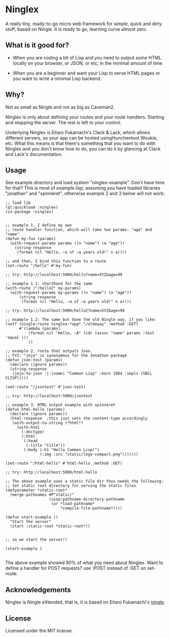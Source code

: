 # Ninglex

A really tiny, ready-to-go micro web framework for simple, quick and dirty stuff, based on Ningle. 
It is ready to go, learning curve almost zero. 

## What is it good for?

* When you are coding a bit of Lisp and you need to output some HTML locally on your browser, or JSON, or etc, in the minimal amount of time

* When you are a beginner and want your Lisp to serve HTML pages or you want to write a minimal Lisp backend.

## Why?
Not as small as Ningle and not as big as Caveman2. 

Ninglex is only about defining your routes and your route handlers. Starting and stopping the server. The rest is left to your control.

Underlying Ninglex is Eitaro Fukamachi's Clack & Lack, which allows different servers, so your app can be hosted usingHunchentoot Wookie, etc. What this means is that there's something that you want to do with Ninglex and you don't know how to do, you can do it by glancing at Clack and Lack's documentation. 

## Usage

See example directory and load system "ninglex-example". Don't have time for that? This is most of *example.lisp*, assuming you have loaded libraries "jonathan" and "spinneret", otherwise example 2 and 3 below will not work:

```common-lisp
;; load lib
(ql:quickload :ninglex)
(in-package :ninglex)


;; example 1. I define my own 
;; route handler function, which will take two params: "age" and "name"
(defun my-fun (params)
  (with-request-params params ((n "name") (a "age"))
    (string-response
     (format nil "Hello, ~a of ~a years old!" n a))))

;; and then, I bind this function to a route 
(set-route "/hello" #'my-fun)

;; try: http://localhost:5000/hello?name=XYZ&age=99

;; example 1.1: shorthand for the same
(with-route ("/hello2" my-params)
  (with-request-params my-params ((n "name") (a "age"))
      (string-response
       (format nil "Hello, ~a of ~a years old!" n a))))

;; try: http://localhost:5000/hello2?name=XYZ&age=99

;; example 1.2: The same but done the old Ningle way, if you like:
(setf (ningle:route ninglex:*app* "/oldeway" :method :GET)
      #'(lambda (params)          
          (format nil "Hello, ~A" (cdr (assoc "name" params :test 'equal )))
          ))

;; example 2. route that outputs Json.
;; FYI: "jojo" is synonymous for the Jonathan package
(defun json-test (params)
  (declare (ignore params))
  (string-response
   (jojo:to-json '(:|name| "Common Lisp" :born 1984 :impls (SBCL CLISP)))))

(set-route "/jsontest" #'json-test)

;; try: http://localhost:5000/jsontest

;; example 3. HTML output example with spinneret
(defun html-hello (params)
  (declare (ignore params))
  (html-response  ;this just sets the content-type accordingly
   (with-output-to-string (*html*)
     (with-html
       (:doctype)
       (:html
        (:head
         (:title "title"))
        (:body (:h1 "Hello Common Lisp!")
               (:img :src "static/logo-compact.png")))))))

(set-route "/html-hello" #'html-hello :method :GET)

;; try: http://localhost:5000/html-hello

;; The above example uses a static file dir thus needs the following:
;; Set static root directory for serving the static files
(defparameter *static-root*
  (merge-pathnames #P"static/"
                   (uiop:pathname-directory-pathname
                    (or *load-pathname*
                        *compile-file-pathname*))))

(defun start-example ()
  "Start the server"
  (start :static-root *static-root*))


;; so we start the server!!

(start-example )


```

The above example showed 90% of what you need about Ninglex. 
Want to define a handler for POST requests? use :POST instead of :GET on set-route.

## Acknowledgements

Ninglex is Ningle eXtended, that is, it is based on Eitaro Fukamachi's [ningle](https://github.com/fukamachi/ningle).

## License

Licensed under the MIT license.
